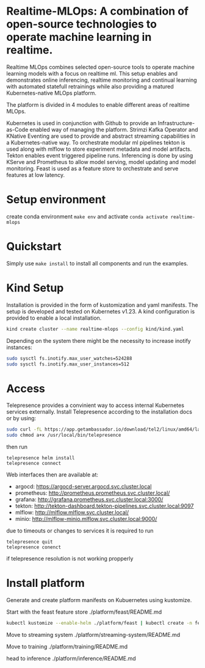 # Realtime-MLOps: A combination of open-source technologies to operate machine learning in realtime.

Realtime MLOps combines selected open-source tools to operate machine learning models with a focus on realtime ml.
This setup enables and demonstrates online inferencing, realtime monitoring and continual learning with automated statefull retrainings while also providing a matured Kubernetes-native MLOps platform. 

The platform is divided in 4 modules to enable different areas of realtime MLOps. 

Kubernetes is used in conjunction with Github to provide an Infrastructure-as-Code enabled way of managing the platform.
Strimzi Kafka Operator and KNative Eventing are used to provide and abstract streaming capabilities in a Kubernetes-native way.
To orchestrate modular ml pipelines tekton is used along with mlflow to store experiment metadata and model artifacts. Tekton enables event triggered pipeline runs.
Inferencing is done by using KServe and Prometheus to allow model serving, model updating and model monitoring. 
Feast is used as a feature store to orchestrate and serve features at low latency. 

# Setup environment
create conda environment
`make env`
and activate
`conda activate realtime-mlops`

# Quickstart
Simply use `make install` to install all components and run the examples.

# Kind Setup
Installation is provided in the form of kustomization and yaml manifests. The setup is developed and tested on Kubernetes v1.23.
A kind configuration is provided to enable a local installation. 
```bash
kind create cluster --name realtime-mlops --config kind/kind.yaml
```
Depending on the system there might be the necessity to increase inotify instances:
```bash
sudo sysctl fs.inotify.max_user_watches=524288
sudo sysctl fs.inotify.max_user_instances=512
```

# Access
Telepresence provides a convinient way to access internal Kubernetes services externally. Install Telepresence according to the installation docs or by using:
```bash
sudo curl -fL https://app.getambassador.io/download/tel2/linux/amd64/latest/telepresence -o /usr/local/bin/telepresence
sudo chmod a+x /usr/local/bin/telepresence
```
then run
```
telepresence helm install
telepresence connect
```

Web interfaces then are available at:
- argocd: https://argocd-server.argocd.svc.cluster.local
- prometheus: http://prometheus.prometheus.svc.cluster.local/
- grafana: http://grafana.prometheus.svc.cluster.local:3000/
- tekton: http://tekton-dashboard.tekton-pipelines.svc.cluster.local:9097
- mlflow: http://mlflow.mlflow.svc.cluster.local/
- minio: http://mlflow-minio.mlflow.svc.cluster.local:9000/

due to timeouts or changes to services it is required to run
```
telepresence quit
telepresence conenct
```
if telepresence resolution is not working propperly

# Install platform

Generate and create platform manifests on Kubuernetes using kustomize.

Start with the feast feature store
./platform/feast/README.md
```bash
kubectl kustomize --enable-helm ./platform/feast | kubectl create -n feast -f -
```
Move to streaming system
./platform/streaming-system/README.md

Move to training
./platform/training/README.md

head to inference
./platform/inference/README.md